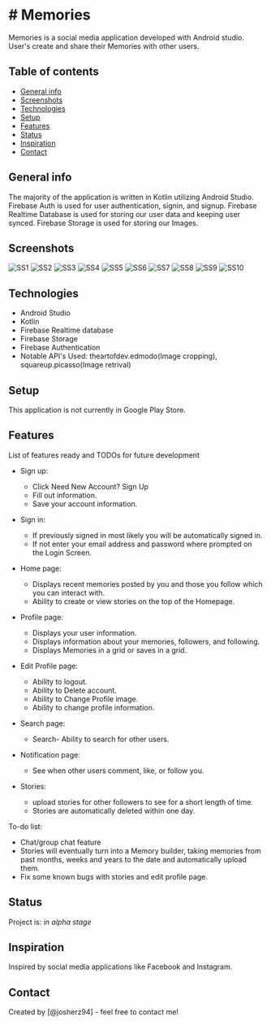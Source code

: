 # # Memories
Memories is a social media application developed with Android studio. User's create and share their Memories with other users.


## Table of contents
* [General info](#general-info)
* [Screenshots](#screenshots)
* [Technologies](#technologies)
* [Setup](#setup)
* [Features](#features)
* [Status](#status)
* [Inspiration](#inspiration)
* [Contact](#contact)

## General info
The majority of the application is written in Kotlin utilizing Android Studio.
Firebase Auth is used for user authentication, signin, and signup.
Firebase Realtime Database is used for storing our user data and keeping user synced.
Firebase Storage is used for storing our Images.

## Screenshots

![SS1](https://github.com/josherz94/MemoriesV2/blob/main/Screenshots/ss1.PNG?raw=true)
![SS2](https://github.com/josherz94/MemoriesV2/blob/main/Screenshots/ss2.PNG?raw=true)
![SS3](https://github.com/josherz94/MemoriesV2/blob/main/Screenshots/ss3.PNG?raw=true)
![SS4](https://github.com/josherz94/MemoriesV2/blob/main/Screenshots/ss4.PNG?raw=true)
![SS5](https://github.com/josherz94/MemoriesV2/blob/main/Screenshots/ss5.PNG?raw=true)
![SS6](https://github.com/josherz94/MemoriesV2/blob/main/Screenshots/ss6.PNG?raw=true)
![SS7](https://github.com/josherz94/MemoriesV2/blob/main/Screenshots/ss7.PNG?raw=true)
![SS8](https://github.com/josherz94/MemoriesV2/blob/main/Screenshots/ss8.PNG?raw=true)
![SS9](https://github.com/josherz94/MemoriesV2/blob/main/Screenshots/ss9.PNG?raw=true)
![SS10](https://github.com/josherz94/MemoriesV2/blob/main/Screenshots/ss10.PNG?raw=true)

## Technologies
* Android Studio
* Kotlin
* Firebase Realtime database
* Firebase Storage
* Firebase Authentication
* Notable API's Used: theartofdev.edmodo(Image cropping), squareup.picasso(Image retrival)

## Setup
This application is not currently in Google Play Store.


## Features
List of features ready and TODOs for future development
* Sign up:
	- Click Need New Account? Sign Up
	- Fill out information.
	- Save your account information.
  
* Sign in:
	- If previously signed in most likely you will be automatically signed in.
	- If not enter your email address and password where prompted on the Login Screen.

* Home page:
	- Displays recent memories posted by you and those you follow which you can interact with.
	- Ability to create or view stories on the top of the Homepage.
  
* Profile page: 
	- Displays your user information.
	- Displays information about your memories, followers, and following.
	- Displays Memories in a grid or saves in a grid.
  
* Edit Profile page:
	- Ability to logout.
	- Ability to Delete account.
	- Ability to Change Profile image.
	- Ability to change profile information.

* Search page:
	- Search- Ability to search for other users. 
  
* Notification page:
	- See when other users comment, like, or follow you.
  
* Stories:
  - upload stories for other followers to see for a short length of time.
  - Stories are automatically deleted within one day.
  
To-do list:
* Chat/group chat feature
* Stories will eventually turn into a Memory builder, taking memories from past months, weeks and years to the date and automatically upload them.
* Fix some known bugs with stories and edit profile page.

## Status
Project is: _in alpha stage_

## Inspiration
Inspired by social media applications like Facebook and Instagram.

## Contact
Created by [@josherz94] - feel free to contact me!
